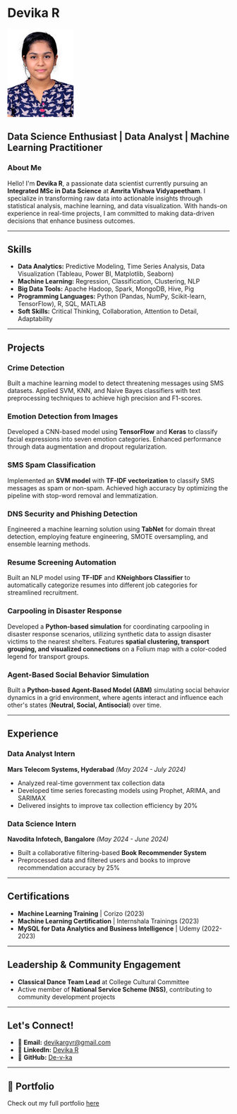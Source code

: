 
# Devika R

![Profile Image](/assets/img/DevikaR.jpg)


## Data Science Enthusiast | Data Analyst | Machine Learning Practitioner

### About Me
Hello! I'm **Devika R**, a passionate data scientist currently pursuing an **Integrated MSc in Data Science** at **Amrita Vishwa Vidyapeetham**. I specialize in transforming raw data into actionable insights through statistical analysis, machine learning, and data visualization. With hands-on experience in real-time projects, I am committed to making data-driven decisions that enhance business outcomes.

---

## Skills

- **Data Analytics:** Predictive Modeling, Time Series Analysis, Data Visualization (Tableau, Power BI, Matplotlib, Seaborn)
- **Machine Learning:** Regression, Classification, Clustering, NLP
- **Big Data Tools:** Apache Hadoop, Spark, MongoDB, Hive, Pig
- **Programming Languages:** Python (Pandas, NumPy, Scikit-learn, TensorFlow), R, SQL, MATLAB
- **Soft Skills:** Critical Thinking, Collaboration, Attention to Detail, Adaptability

---

## Projects

### Crime Detection
Built a machine learning model to detect threatening messages using SMS datasets. Applied SVM, KNN, and Naive Bayes classifiers with text preprocessing techniques to achieve high precision and F1-scores.

### Emotion Detection from Images
Developed a CNN-based model using **TensorFlow** and **Keras** to classify facial expressions into seven emotion categories. Enhanced performance through data augmentation and dropout regularization.

### SMS Spam Classification
Implemented an **SVM model** with **TF-IDF vectorization** to classify SMS messages as spam or non-spam. Achieved high accuracy by optimizing the pipeline with stop-word removal and lemmatization.

### DNS Security and Phishing Detection
Engineered a machine learning solution using **TabNet** for domain threat detection, employing feature engineering, SMOTE oversampling, and ensemble learning methods.

### Resume Screening Automation
Built an NLP model using **TF-IDF** and **KNeighbors Classifier** to automatically categorize resumes into different job categories for streamlined recruitment.

### **Carpooling in Disaster Response**
Developed a **Python-based simulation** for coordinating carpooling in disaster response scenarios, utilizing synthetic data to assign disaster victims to the nearest shelters. Features **spatial clustering, transport grouping, and visualized connections** on a Folium map with a color-coded legend for transport groups.

### **Agent-Based Social Behavior Simulation**
Built a **Python-based Agent-Based Model (ABM)** simulating social behavior dynamics in a grid environment, where agents interact and influence each other's states (**Neutral, Social, Antisocial**) over time.

---

## Experience

### Data Analyst Intern
**Mars Telecom Systems, Hyderabad** *(May 2024 - July 2024)*
- Analyzed real-time government tax collection data
- Developed time series forecasting models using Prophet, ARIMA, and SARIMAX
- Delivered insights to improve tax collection efficiency by 20%

### Data Science Intern
**Navodita Infotech, Bangalore** *(May 2024 - June 2024)*
- Built a collaborative filtering-based **Book Recommender System**
- Preprocessed data and filtered users and books to improve recommendation accuracy by 25%

---

## Certifications

- **Machine Learning Training** | Corizo (2023)
- **Machine Learning Certification** | Internshala Trainings (2023)
- **MySQL for Data Analytics and Business Intelligence** | Udemy (2022-2023)

---

## Leadership & Community Engagement

- **Classical Dance Team Lead** at College Cultural Committee
- Active member of **National Service Scheme (NSS)**, contributing to community development projects

---

## Let's Connect!

- 📧 **Email:** [devikargvr@gmail.com](mailto:devikargvr@gmail.com)
- 💼 **LinkedIn:** [Devika R](https://www.linkedin.com/in/devikar24/)
- 🔗 **GitHub:** [De-v-ka](https://github.com/De-v-ka)

---

## 📜 Portfolio
Check out my full portfolio [here](https://De-v-ka.github.io)

```

